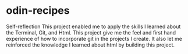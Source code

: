 # odin-recipes
Self-reflection
    This project enabled me to apply the skills I learned about the Terminal, Git, and Html. This project give me the feel and first hand experience of how to incorporate git in the projects I create. It also let me reinforced the knowledge I learned about html by building this project.